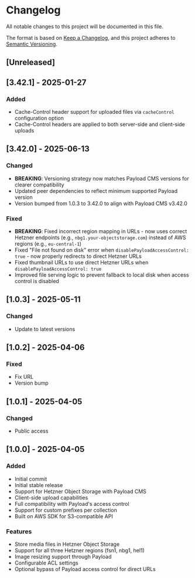 # Changelog

All notable changes to this project will be documented in this file.

The format is based on [Keep a Changelog](https://keepachangelog.com/en/1.0.0/),
and this project adheres to [Semantic Versioning](https://semver.org/spec/v2.0.0.html).

## [Unreleased]

## [3.42.1] - 2025-01-27

### Added
- Cache-Control header support for uploaded files via `cacheControl` configuration option
- Cache-Control headers are applied to both server-side and client-side uploads

## [3.42.0] - 2025-06-13

### Changed
- **BREAKING**: Versioning strategy now matches Payload CMS versions for clearer compatibility
- Updated peer dependencies to reflect minimum supported Payload version
- Version bumped from 1.0.3 to 3.42.0 to align with Payload CMS v3.42.0

### Fixed
- **BREAKING**: Fixed incorrect region mapping in URLs - now uses correct Hetzner endpoints (e.g., `nbg1.your-objectstorage.com`) instead of AWS regions (e.g., `eu-central-1`)
- Fixed "File not found on disk" error when `disablePayloadAccessControl: true` - now properly redirects to direct Hetzner URLs
- Fixed thumbnail URLs to use direct Hetzner URLs when `disablePayloadAccessControl: true`
- Improved file serving logic to prevent fallback to local disk when access control is disabled

## [1.0.3] - 2025-05-11

### Changed
- Update to latest versions

## [1.0.2] - 2025-04-06

### Fixed
- Fix URL
- Version bump

## [1.0.1] - 2025-04-05

### Changed
- Public access

## [1.0.0] - 2025-04-05

### Added
- Initial commit
- Initial stable release
- Support for Hetzner Object Storage with Payload CMS
- Client-side upload capabilities
- Full compatibility with Payload's access control
- Support for custom prefixes per collection
- Built on AWS SDK for S3-compatible API

### Features
- Store media files in Hetzner Object Storage
- Support for all three Hetzner regions (fsn1, nbg1, hel1)
- Image resizing support through Payload
- Configurable ACL settings
- Optional bypass of Payload access control for direct URLs